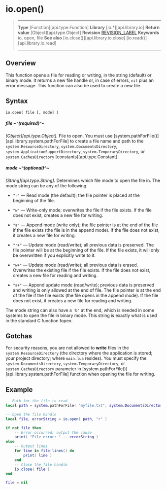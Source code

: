 
# io.open()

> --------------------- ------------------------------------------------------------------------------------------
> __Type__              [Function][api.type.Function]
> __Library__           [io.*][api.library.io]
> __Return value__      [Object][api.type.Object]
> __Revision__          [REVISION_LABEL](REVISION_URL)
> __Keywords__          io, open, file
> __See also__          [io.close()][api.library.io.close]
>						[io.read()][api.library.io.read]
> --------------------- ------------------------------------------------------------------------------------------


## Overview

This function opens a file for reading or writing, in the string (default) or binary mode. It returns a new file handle or, in case of errors, `nil` plus an error message. This function can also be used to create a new file.


## Syntax

	io.open( file [, mode] )

##### file ~^(required)^~
_[Object][api.type.Object]._ File to open. You must use [system.pathForFile()][api.library.system.pathForFile] to create a file name and path to the `system.ResourceDirectory`, `system.DocumentsDirectory`, `system.ApplicationSupportDirectory`, `system.TemporaryDirectory`, or `system.CachesDirectory` [constants][api.type.Constant].

##### mode ~^(optional)^~
_[String][api.type.String]._ Determines which file mode to open the file in. The mode string can be any of the following:

* `"r"` &mdash; Read mode (the default); the file pointer is placed at the beginning of the file.

* `"w"` &mdash; Write-only mode; overwrites the file if the file exists. If the file does not exist, creates a new file for writing.

* `"a"` &mdash; Append mode (write only); the file pointer is at the end of the file if the file exists (the file is in the append mode). If the file does not exist, it creates a new file for writing.

* `"r+"` &mdash; Update mode (read/write); all previous data is preserved. The file pointer will be at the beginning of the file. If the file exists, it will only be overwritten if you explicitly write to it.

* `"w+"` &mdash; Update mode (read/write); all previous data is erased. Overwrites the existing file if the file exists. If the file does not exist, creates a new file for reading and writing.

* `"a+"` &mdash; Append update mode (read/write); previous data is preserved and writing is only allowed at the end of file. The file pointer is at the end of the file if the file exists (the file opens in the append mode). If the file does not exist, it creates a new file for reading and writing.

The mode string can also have a `'b'` at the end, which is needed in some systems to open the file in binary mode. This string is exactly what is used in the standard C function fopen.


## Gotchas

For security reasons, you are not allowed to **write** files in the `system.ResourceDirectory` (the directory where the application is stored; your project directory; where `main.lua` resides). You must specify the `system.DocumentsDirectory`, `system.TemporaryDirectory`, or `system.CachesDirectory` parameter in [system.pathForFile()][api.library.system.pathForFile] function when opening the file for writing.


## Example

`````lua
-- Path for the file to read
local path = system.pathForFile( "myfile.txt", system.DocumentsDirectory )

-- Open the file handle
local file, errorString = io.open( path, "r" )

if not file then
	-- Error occurred; output the cause
	print( "File error: " .. errorString )
else
	-- Output lines
	for line in file:lines() do
		print( line )
	end
	-- Close the file handle
	io.close( file )
end

file = nil
`````
